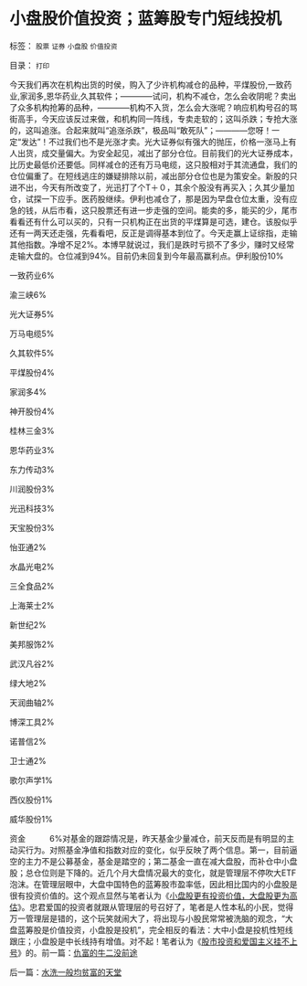 # 小盘股价值投资；蓝筹股专门短线投机

标签： `股票` `证券` `小盘股` `价值投资` 

目录： `打印`

今天我们再次在机构出货的时侯，购入了少许机构减仓的品种，平煤股份,一致药业,家润多,恩华药业,久其软件；————试问，机构不减仓，怎么会收阴呢？卖出了众多机构抢筹的品种，————机构不入货，怎么会大涨呢？响应机构号召的骂街高手，今天应该反过来做，和机构同一阵线，专卖走软的；这叫杀跌；专抢大涨的，这叫追涨。合起来就叫“追涨杀跌”，极品叫“敢死队”；————您呀！一定“发达”！不过我们也不是光涨才卖。光大证券似有强大的抛压，价格一涨马上有人出货，成交量偏大。为安全起见，减出了部分仓位。目前我们的光大证券成本，比历史最低价还要低。同样减仓的还有万马电缆，这只股相对于其流通盘，我们的仓位偏重了。在短线逃庄的嫌疑排除以前，减出部分仓位也是为策安全。新股的只进不出，今天有所改变了，光迅打了个T＋０，其余个股没有再买入；久其少量加仓，试探一下应手。医药股继续。伊利也减仓了，那是因为早盘仓位太重，没有应急的钱，从后市看，这只股票还有进一步走强的空间。能卖的多，能买的少，尾市看看还有什么可以买的，只有一只机构正在出货的平煤算是可选，建仓。该股似乎还有一两天还走强，先看看吧，反正是调得基本到位了。今天走赢上证综指，走输其他指数。净增不足2%。本博早就说过，我们是跌时亏损不了多少，赚时又经常走输大盘的。仓位减到94%。目前仍未回复到今年最高赢利点。伊利股份10%

一致药业6%

渝三峡6%

光大证券5%

万马电缆5%

久其软件5%

平煤股份4%

家润多4%

神开股份4%

桂林三金3%

恩华药业3%

东力传动3%

川润股份3%

光迅科技3%

天宝股份3%

怡亚通2%

水晶光电2%

三全食品2%

上海莱士2%

新世纪2%

美邦服饰2%

武汉凡谷2%

绿大地2%

天润曲轴2%

博深工具2%

诺普信2%

卫士通2%

歌尔声学1%

西仪股份1%

威华股份1%

资金　　　6%对基金的跟踪情况是，昨天基金少量减仓，前天反而是有明显的主动买行为。对照基金净值和指数对应的变化，似乎反映了两个信息。第一，目前逼空的主力不是公募基金，基金是踏空的；第二基金一直在减大盘股，而补仓中小盘股；总仓位则是下降的。近几个月大盘情况最大的变化，就是管理层不停吹大ETF泡沫。在管理层眼中，大盘中国特色的蓝筹股市盈率低，因此相比国内的小盘股是很有投资价值的。这个观点显然与笔者认为《[小盘股更有投资价值，大盘股更为高估](../../../2009/8/25/为什么小盘股更有投资价值.md)》。忠君爱国的投资者就跟从管理层的号召好了，笔者是人性本私的小民，觉得万一管理层是错的，这个玩笑就闹大了，将出现与小股民常常被洗脑的观念，“大盘蓝筹股是价值投资，小盘股是投机”，完全相反的看法：大中小盘是投机性短线跟庄；小盘股是中长线持有增值。对不起！笔者认为《[股市投资和爱国主义挂不上号](../../../2008/4/10/简单说说股市中的伪爱国主义.md)》的。前一篇：[仇富的牛二没前途](../../../2009/8/26/仇富的牛二没前途.md)

后一篇：[水洗一般均贫富的天堂](../../../2009/8/26/水洗一般均贫富的天堂.md)